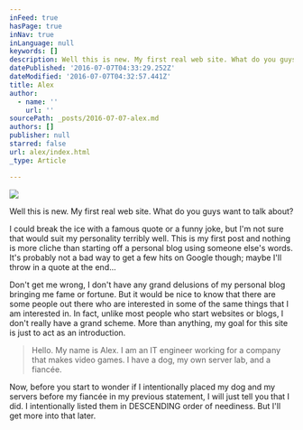 ```yaml
---
inFeed: true
hasPage: true
inNav: true
inLanguage: null
keywords: []
description: Well this is new. My first real web site. What do you guys want to talk about?
datePublished: '2016-07-07T04:33:29.252Z'
dateModified: '2016-07-07T04:32:57.441Z'
title: Alex
author:
  - name: ''
    url: ''
sourcePath: _posts/2016-07-07-alex.md
authors: []
publisher: null
starred: false
url: alex/index.html
_type: Article

---
```

![](https://the-grid-user-content.s3-us-west-2.amazonaws.com/46452dd2-e583-4479-ae1d-5ae4f530ee64.jpg)

Well this is new. My first real web site. What do you guys want to talk about?

I could break the ice with a famous quote or a funny joke, but I'm not sure that would suit my personality terribly well. This is my first post and nothing is more cliche than starting off a personal blog using someone else's words. It's probably not a bad way to get a few hits on Google though; maybe I'll throw in a quote at the end...

Don't get me wrong, I don't have any grand delusions of my personal blog bringing me fame or fortune. But it would be nice to know that there are some people out there who are interested in some of the same things that I am interested in. In fact, unlike most people who start websites or blogs, I don't really have a grand scheme. More than anything, my goal for this site is just to act as an introduction.

> Hello. My name is Alex. I am an IT engineer working for a company that makes video games. I have a dog, my own server lab, and a fiancée.

Now, before you start to wonder if I intentionally placed my dog and my servers before my fiancée in my previous statement, I will just tell you that I did. I intentionally listed them in DESCENDING order of neediness. But I'll get more into that later.